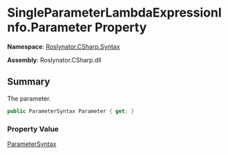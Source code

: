 # SingleParameterLambdaExpressionInfo\.Parameter Property

**Namespace**: [Roslynator.CSharp.Syntax](../../README.md)

**Assembly**: Roslynator\.CSharp\.dll

## Summary

The parameter\.

```csharp
public ParameterSyntax Parameter { get; }
```

### Property Value

[ParameterSyntax](https://docs.microsoft.com/en-us/dotnet/api/microsoft.codeanalysis.csharp.syntax.parametersyntax)

